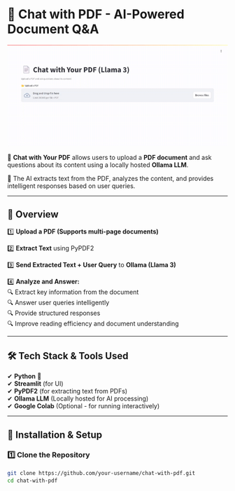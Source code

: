 # 🚀 Chat with PDF - AI-Powered Document Q&A  

![Demo Preview](assets/demo.gif)

🔹 **Chat with Your PDF** allows users to upload a **PDF document** and ask questions about its content using a locally hosted **Ollama LLM**.  

🔹 The AI extracts text from the PDF, analyzes the content, and provides intelligent responses based on user queries.  

---

## 📌 Overview  

1️⃣ **Upload a PDF (Supports multi-page documents)**  

2️⃣ **Extract Text** using PyPDF2  

3️⃣ **Send Extracted Text + User Query** to **Ollama (Llama 3)**  

4️⃣ **Analyze and Answer:**  
   🔍 Extract key information from the document  
   🔍 Answer user queries intelligently  
   🔍 Provide structured responses  
   🔍 Improve reading efficiency and document understanding  

---

## 🛠 Tech Stack & Tools Used  

✔ **Python** 🐍  
✔ **Streamlit** (for UI)  
✔ **PyPDF2** (for extracting text from PDFs)  
✔ **Ollama LLM** (Locally hosted for AI processing)  
✔ **Google Colab** (Optional - for running interactively)  

---

## 🚀 Installation & Setup  

### **1️⃣ Clone the Repository**  
```bash
git clone https://github.com/your-username/chat-with-pdf.git
cd chat-with-pdf
